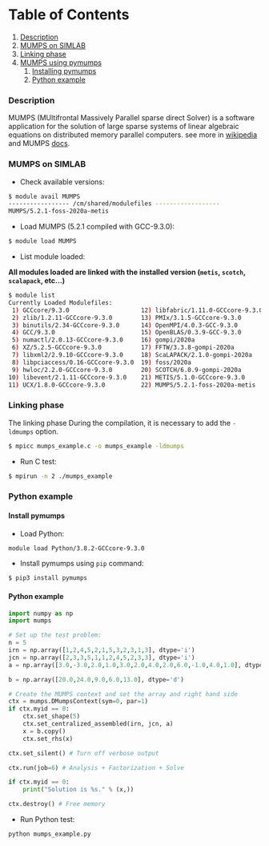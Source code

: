 # Table of Contents
1. [Description](#1)
2. [MUMPS on SIMLAB](#2)
3. [Linking phase](#3)
4. [MUMPS using pymumps](#6)
   1. [Installing pymumps](#7)
   2. [Python example](#8)

### Description <a name="1"></a>

MUMPS (MUltifrontal Massively Parallel sparse direct Solver) is a software application for the solution of large sparse systems of linear algebraic equations on distributed memory parallel computers. see more in [wikipedia](https://en.wikipedia.org/wiki/MUMPS_(software)) and MUMPS [docs](http://mumps.enseeiht.fr/index.php?page=doc).

### MUMPS on SIMLAB <a name="2"></a>

- Check available versions:

```sh
$ module avail MUMPS
----------------- /cm/shared/modulefiles ------------------
MUMPS/5.2.1-foss-2020a-metis  
```
- Load MUMPS (5.2.1 compiled with GCC-9.3.0):
```sh
$ module load MUMPS
```
- List module loaded:

**All modules loaded are linked with the installed version (`metis`, `scotch`, `scalapack`, etc...)**
```sh
$ module list
Currently Loaded Modulefiles:
 1) GCCcore/9.3.0                    12) libfabric/1.11.0-GCCcore-9.3.0  
 2) zlib/1.2.11-GCCcore-9.3.0        13) PMIx/3.1.5-GCCcore-9.3.0        
 3) binutils/2.34-GCCcore-9.3.0      14) OpenMPI/4.0.3-GCC-9.3.0         
 4) GCC/9.3.0                        15) OpenBLAS/0.3.9-GCC-9.3.0        
 5) numactl/2.0.13-GCCcore-9.3.0     16) gompi/2020a                     
 6) XZ/5.2.5-GCCcore-9.3.0           17) FFTW/3.3.8-gompi-2020a          
 7) libxml2/2.9.10-GCCcore-9.3.0     18) ScaLAPACK/2.1.0-gompi-2020a     
 8) libpciaccess/0.16-GCCcore-9.3.0  19) foss/2020a                      
 9) hwloc/2.2.0-GCCcore-9.3.0        20) SCOTCH/6.0.9-gompi-2020a        
10) libevent/2.1.11-GCCcore-9.3.0    21) METIS/5.1.0-GCCcore-9.3.0       
11) UCX/1.8.0-GCCcore-9.3.0          22) MUMPS/5.2.1-foss-2020a-metis    
```

### Linking phase <a name="3"></a>

The linking phase During the compilation, it is necessary to add the `-ldmumps` option.
 
```sh
$ mpicc mumps_example.c -o mumps_example -ldmumps
```
 
- Run C test:
 
```sh
$ mpirun -n 2 ./mumps_example
```
 
### Python example <a name="6"></a>

#### Install pymumps <a name="7"></a>
 
- Load Python:

```sh
module load Python/3.8.2-GCCcore-9.3.0
```
- Install pymumps using `pip` command:

```sh
$ pip3 install pymumps
```
#### Python example <a name="8"></a>

```python
import numpy as np
import mumps

# Set up the test problem:
n = 5
irn = np.array([1,2,4,5,2,1,5,3,2,3,1,3], dtype='i')
jcn = np.array([2,3,3,5,1,1,2,4,5,2,3,3], dtype='i')
a = np.array([3.0,-3.0,2.0,1.0,3.0,2.0,4.0,2.0,6.0,-1.0,4.0,1.0], dtype='d')

b = np.array([20.0,24.0,9.0,6.0,13.0], dtype='d')

# Create the MUMPS context and set the array and right hand side
ctx = mumps.DMumpsContext(sym=0, par=1)
if ctx.myid == 0:
    ctx.set_shape(5)
    ctx.set_centralized_assembled(irn, jcn, a)
    x = b.copy()
    ctx.set_rhs(x)

ctx.set_silent() # Turn off verbose output

ctx.run(job=6) # Analysis + Factorization + Solve

if ctx.myid == 0:
    print("Solution is %s." % (x,))

ctx.destroy() # Free memory
```

- Run Python test:

```sh
python mumps_example.py
```
